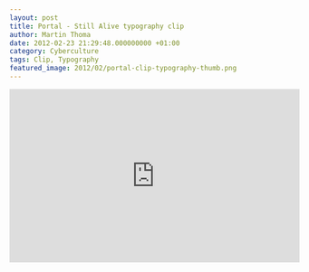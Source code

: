 ```yaml
---
layout: post
title: Portal - Still Alive typography clip
author: Martin Thoma
date: 2012-02-23 21:29:48.000000000 +01:00
category: Cyberculture
tags: Clip, Typography
featured_image: 2012/02/portal-clip-typography-thumb.png
---
```

<iframe src="http://player.vimeo.com/video/1612411?title=0&amp;byline=0&amp;portrait=0" width="512" height="307" frameborder="0" webkitAllowFullScreen mozallowfullscreen allowFullScreen></iframe>
